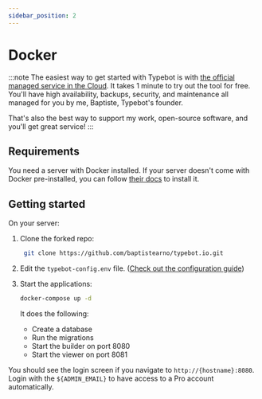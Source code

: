 ```yaml
---
sidebar_position: 2
---
```


# Docker

:::note
The easiest way to get started with Typebot is with [the official managed service in the Cloud](https://app.typebot.io). It takes 1 minute to try out the tool for free. You'll have high availability, backups, security, and maintenance all managed for you by me, Baptiste, Typebot's founder.

That's also the best way to support my work, open-source software, and you'll get great service!
:::

## Requirements

You need a server with Docker installed. If your server doesn't come with Docker pre-installed, you can follow [their docs](https://docs.docker.com/get-docker/) to install it.

## Getting started

On your server:

1. Clone the forked repo:

   ```sh
    git clone https://github.com/baptistearno/typebot.io.git
   ```

2. Edit the `typebot-config.env` file. ([Check out the configuration guide](/self-hosting/configuration))

3. Start the applications:

   ```sh
   docker-compose up -d
   ```

   It does the following:

   - Create a database
   - Run the migrations
   - Start the builder on port 8080
   - Start the viewer on port 8081

You should see the login screen if you navigate to `http://{hostname}:8080`. Login with the `${ADMIN_EMAIL}` to have access to a Pro account automatically.
